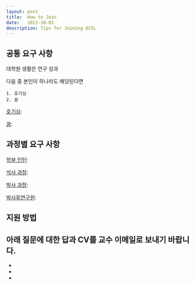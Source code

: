```yaml
---
layout: post
title:  How to Join
date:   2022-10-01
description: Tips for Joining ACSL
---
```


## 공통 요구 사항
대학원 생활은 연구 성과

다음 중 본인이 하나라도 해당된다면 

```
1. 호기심
2. 꿈
```

<ins>호기심</ins>:

<ins>꿈</ins>:

## 과정별 요구 사항
<ins>학부 인턴</ins>: 

<ins>석사 과정</ins>: 

<ins>박사 과정</ins>: 

<ins>박사후연구원</ins>: 


## 지원 방법
아래 질문에 대한 답과 CV를 교수 이메일로 보내기 바랍니다.
- 
- 
- 
- 